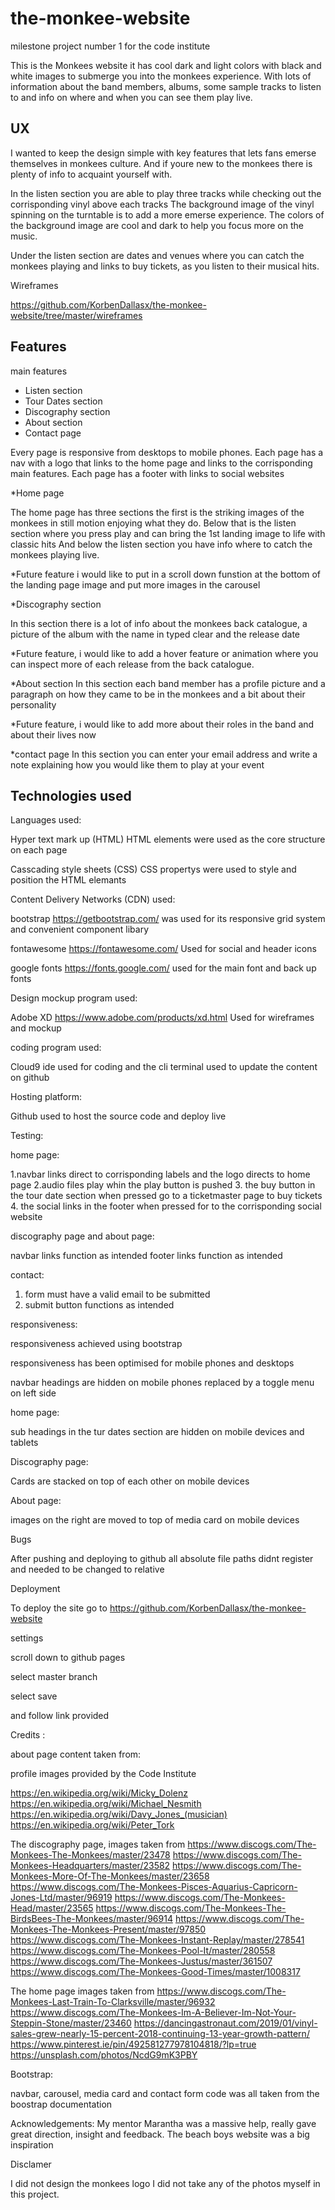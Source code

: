 # the-monkee-website
milestone project number 1 for the code institute

This is the Monkees website it has cool dark and light colors with black and white images to submerge you into the monkees experience. 
With lots of information about the band members, albums, some sample tracks to listen to and info on where and when you can see them play live.

UX
----------------------

I wanted to keep the design simple with key features that lets fans emerse themselves in monkees culture. And if youre new to the monkees there 
is plenty of info to acquaint yourself with.

In the listen section you are able to play three tracks while checking out the corrisponding vinyl above each tracks
The background image of the vinyl spinning on the turntable is to add a more emerse experience.
The colors of the background image are cool and dark to help you focus more on the music.

Under the listen section are dates and venues where you can catch the monkees playing and links to buy tickets,
as you listen to their musical hits.



Wireframes 

https://github.com/KorbenDallasx/the-monkee-website/tree/master/wireframes




Features
---------------------------------

main features

* Listen section
* Tour Dates section
* Discography section
* About section
* Contact page



Every page is responsive from desktops to mobile phones.
Each page has a nav with a logo that links to the home page and links to the corrisponding main features.
Each page has a footer with links to social websites

*Home page

The home page has three sections the first is the striking images of the monkees in still motion enjoying what they do.
Below that is the listen section where you press play and can bring the 1st landing image to life with classic hits
And below the listen section you have info where to catch the monkees playing live.

*Future feature i would like to put in a scroll down funstion at the bottom of the landing page image and put more images in the carousel

*Discography section

In this section there is a lot of info about the monkees back catalogue, a picture of the album with the name in typed clear and the release date

*Future feature, i would like to add a hover feature or animation where you can inspect more of each release from the back catalogue.

*About section
In this section each band member has a profile picture and a paragraph on how they came to be in the monkees and a bit about their personality

*Future feature, i would like to add more about their roles in the band and about their lives now

*contact page
In this section you can enter your email address and write a note explaining how you would like them to play at your event



Technologies used 
-------------------------------

Languages used:

Hyper text mark up (HTML)
HTML elements were used as the core structure on each page

Casscading style sheets (CSS)
CSS propertys were used to style and position the HTML elemants

Content Delivery Networks (CDN) used:

bootstrap https://getbootstrap.com/
was used for its responsive grid system and convenient component libary

fontawesome https://fontawesome.com/
Used for social and header icons

google fonts https://fonts.google.com/
used for the main font and back up fonts

Design mockup program used:

Adobe XD https://www.adobe.com/products/xd.html
Used for wireframes and mockup

coding program used:

Cloud9 ide
used for coding and the cli terminal used to update the content on github

Hosting platform:

Github
used to host the source code and deploy live  


Testing:

home page:

1.navbar links direct to corrisponding labels and the logo directs to home page
2.audio files play whin the play button is pushed
3. the buy button in the tour date section when pressed go to a ticketmaster page to buy tickets
4. the social links in the footer when pressed for to the corrisponding social website

discography page and about page:

navbar links function as intended
footer links function as intended

contact:

1. form must have a valid email to be submitted
2. submit button functions as intended

responsiveness:

responsiveness achieved using bootstrap

responsiveness has been optimised for mobile phones and desktops

navbar headings are hidden on mobile phones replaced by a toggle menu on left side

home page:

sub headings in the tur dates section are hidden on mobile devices and tablets

Discography page:

Cards are stacked on top of each other on mobile devices

About page:

images on the right are moved to top of media card on mobile devices 


Bugs

After pushing and deploying to github all absolute file paths didnt register and needed to be changed to relative

Deployment

To deploy the site go to https://github.com/KorbenDallasx/the-monkee-website

settings

scroll down to github pages

select master branch

select save

and follow link provided


Credits :

about page content taken from:

profile images provided by the Code Institute

https://en.wikipedia.org/wiki/Micky_Dolenz
https://en.wikipedia.org/wiki/Michael_Nesmith
https://en.wikipedia.org/wiki/Davy_Jones_(musician)
https://en.wikipedia.org/wiki/Peter_Tork

The discography page, images taken from
https://www.discogs.com/The-Monkees-The-Monkees/master/23478
https://www.discogs.com/The-Monkees-Headquarters/master/23582
https://www.discogs.com/The-Monkees-More-Of-The-Monkees/master/23658
https://www.discogs.com/The-Monkees-Pisces-Aquarius-Capricorn-Jones-Ltd/master/96919
https://www.discogs.com/The-Monkees-Head/master/23565
https://www.discogs.com/The-Monkees-The-BirdsBees-The-Monkees/master/96914
https://www.discogs.com/The-Monkees-The-Monkees-Present/master/97850
https://www.discogs.com/The-Monkees-Instant-Replay/master/278541
https://www.discogs.com/The-Monkees-Pool-It/master/280558
https://www.discogs.com/The-Monkees-Justus/master/361507
https://www.discogs.com/The-Monkees-Good-Times/master/1008317

The home page images taken from
https://www.discogs.com/The-Monkees-Last-Train-To-Clarksville/master/96932
https://www.discogs.com/The-Monkees-Im-A-Believer-Im-Not-Your-Steppin-Stone/master/23460
https://dancingastronaut.com/2019/01/vinyl-sales-grew-nearly-15-percent-2018-continuing-13-year-growth-pattern/
https://www.pinterest.ie/pin/492581277978104818/?lp=true
https://unsplash.com/photos/NcdG9mK3PBY

Bootstrap:

navbar, carousel, media card and contact form code was all taken from the boostrap documentation



Acknowledgements:
My mentor Marantha was a massive help, really gave great direction, insight and feedback.
The beach boys website was a big inspiration

Disclamer

I did not design the monkees logo
I did not take any of the photos myself in this project.
